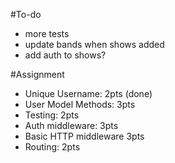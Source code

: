 #To-do
- more tests
- update bands when shows added
- add auth to shows?

#Assignment
- Unique Username: 2pts (done)
- User Model Methods: 3pts
- Testing: 2pts
- Auth middleware: 3pts
- Basic HTTP middleware 3pts
- Routing: 2pts
